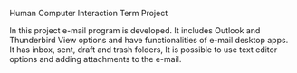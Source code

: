 Human Computer Interaction Term Project

In this project e-mail program is developed.
It includes Outlook and Thunderbird View options and have functionalities of e-mail desktop apps.
It has inbox, sent, draft and trash folders, It is possible to use text editor options and adding attachments to the e-mail.
